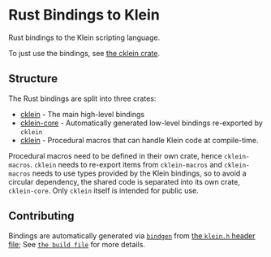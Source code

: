 # Rust Bindings to Klein

Rust bindings to the Klein scripting language.

To just use the bindings, see [the cklein crate](https://github.com/klein-language/tree/main/bindings/rust/crates/cklein).

## Structure

The Rust bindings are split into three crates:

- [cklein](https://github.com/klein-language/tree/main/bindings/rust/crates/cklein) - The main high-level bindings
- [cklein-core](https://github.com/klein-language/tree/main/bindings/rust/crates/cklein-core) - Automatically generated low-level bindings re-exported by `cklein`
- [cklein](https://github.com/klein-language/tree/main/bindings/rust/crates/cklein-macros) - Procedural macros that can handle Klein code at compile-time.

Procedural macros need to be defined in their own crate, hence `cklein-macros`. `cklein` needs to re-export items from `cklein-macros` and `cklein-macros` needs to use types provided by the Klein bindings, so to avoid a circular dependency, the shared code is separated into its own crate, `cklein-core`. Only `cklein` itself is intended for public use.

## Contributing

Bindings are automatically generated via [`bindgen`](https://github.com/rust-lang/rust-bindgen) from [the `klein.h` header file](https://github.com/klein-language/tree/main/bindings/c/klein.h); See [`the build file`](https://github.com/klein-language/tree/main/bindings/rust/crates/cklein-core/build.rs) for more details.
